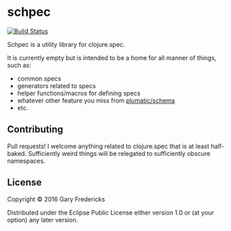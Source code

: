 # schpec

[![Build Status](https://travis-ci.org/gfredericks/schpec.svg?branch=master)](https://travis-ci.org/gfredericks/schpec)

Schpec is a utility library for clojure.spec.

It is currently empty but is intended to be a home for all manner of
things, such as:

- common specs
- generators related to specs
- helper functions/macros for defining specs
- whatever other feature you miss from
  [plumatic/schema](https://github.com/plumatic/schema)
- etc.

## Contributing

Pull requests! I welcome anything related to clojure.spec that is at
least half-baked. Sufficiently weird things will be relegated to
sufficiently obscure namespaces.

## License

Copyright © 2016 Gary Fredericks

Distributed under the Eclipse Public License either version 1.0 or (at
your option) any later version.

